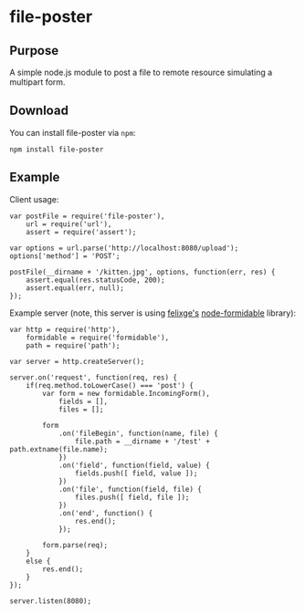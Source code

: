 # file-poster

## Purpose
A simple node.js module to post a file to remote resource simulating a multipart form.

## Download
You can install file-poster via `npm`:

    npm install file-poster

## Example
Client usage:

    var postFile = require('file-poster'),
        url = require('url'),
        assert = require('assert');

    var options = url.parse('http://localhost:8080/upload');
    options['method'] = 'POST';

    postFile(__dirname + '/kitten.jpg', options, function(err, res) {
        assert.equal(res.statusCode, 200);
        assert.equal(err, null);
    });

Example server (note, this server is using [felixge's](https://github.com/felixge) [node-formidable](https://github.com/felixge/node-formidable) library):

    var http = require('http'),
        formidable = require('formidable'),
        path = require('path');

    var server = http.createServer();

    server.on('request', function(req, res) {
        if(req.method.toLowerCase() === 'post') {
            var form = new formidable.IncomingForm(),
                fields = [],
                files = [];

            form
                .on('fileBegin', function(name, file) {
                    file.path = __dirname + '/test' + path.extname(file.name);
                })
                .on('field', function(field, value) {
                    fields.push([ field, value ]);
                })
                .on('file', function(field, file) {
                    files.push([ field, file ]);
                })
                .on('end', function() {
                    res.end();
                });

            form.parse(req);
        }
        else {
            res.end();
        }
    });

    server.listen(8080);

